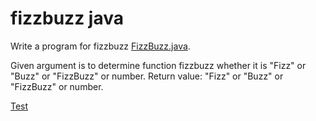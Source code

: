 # fizzbuzz java

Write a program for fizzbuzz [FizzBuzz.java](src/main/java/FizzBuzz.java).

Given argument is to determine function fizzbuzz whether it is "Fizz" or "Buzz" or "FizzBuzz" or number.
Return value: "Fizz" or "Buzz" or "FizzBuzz" or number.

[Test](src/test/java/TestFizzBuzz.java)